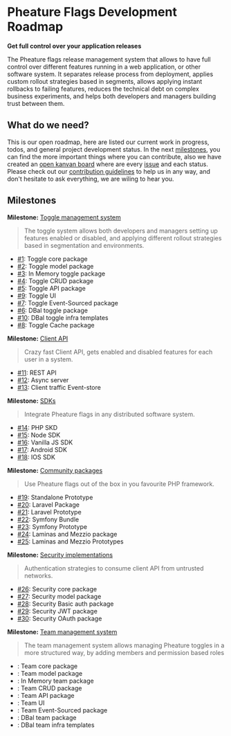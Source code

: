 # Pheature Flags Development Roadmap

**Get full control over your application releases**

The Pheature flags release management system that allows to have full control over different features running
in a web application, or other software system. It separates release process from deployment, 
applies custom rollout strategies based in segments, allows applying instant rollbacks to failing features, 
reduces the technical debt on complex business experiments, and helps both developers and managers building trust 
between them.

## What do we need?

This is our open roadmap, here are listed our current work in progress, todos, and general project development status.
In the next [milestones](https://github.com/pheature-flags/pheature-flags/milestones), you can find the more important things where you can contribute, also we have created 
an [open kanvan board](https://github.com/pheature-flags/pheature-flags/projects/1) where are every [issue](https://github.com/pheature-flags/pheature-flags/issues) and each status.
Please check out our [contribution guidelines](https://github.com/pheature-flags/pheature-flags/blob/main/CONTRIBUTING.md) to help us in any way, and don't hesitate to ask everything, 
we are wiling to hear you.

## Milestones

**Milestone:** [Toggle management system](https://github.com/pheature-flags/pheature-flags/milestone/1)

> The toggle system allows both developers and managers setting up features enabled or disabled, and applying 
> different rollout strategies based in segmentation and environments.

* [#1](https://github.com/pheature-flags/pheature-flags/issues/1): Toggle core package
* [#2](https://github.com/pheature-flags/pheature-flags/issues/2): Toggle model package
* [#3](https://github.com/pheature-flags/pheature-flags/issues/3): In Memory toggle package
* [#4](https://github.com/pheature-flags/pheature-flags/issues/4): Toggle CRUD package
* [#5](https://github.com/pheature-flags/pheature-flags/issues/5): Toggle API package
* [#9](https://github.com/pheature-flags/pheature-flags/issues/9): Toggle UI
* [#7](https://github.com/pheature-flags/pheature-flags/issues/7): Toggle Event-Sourced package
* [#6](https://github.com/pheature-flags/pheature-flags/issues/6): DBal toggle package
* [#10](https://github.com/pheature-flags/pheature-flags/issues/10): DBal toggle infra templates
* [#8](https://github.com/pheature-flags/pheature-flags/issues/8): Toggle Cache package

**Milestone:** [Client API](https://github.com/pheature-flags/pheature-flags/milestone/2)

> Crazy fast Client API, gets enabled and disabled features for each user in a system. 

* [#11](https://github.com/pheature-flags/pheature-flags/issues/11): REST API
* [#12](https://github.com/pheature-flags/pheature-flags/issues/12): Async server
* [#13](https://github.com/pheature-flags/pheature-flags/issues/13): Client traffic Event-store

**Milestone:** [SDKs](https://github.com/pheature-flags/pheature-flags/milestone/3)

> Integrate Pheature flags in any distributed software system.

* [#14](https://github.com/pheature-flags/pheature-flags/issues/14): PHP SKD
* [#15](https://github.com/pheature-flags/pheature-flags/issues/15): Node SDK
* [#16](https://github.com/pheature-flags/pheature-flags/issues/16): Vanilla JS SDK
* [#17](https://github.com/pheature-flags/pheature-flags/issues/17): Android SDK
* [#18](https://github.com/pheature-flags/pheature-flags/issues/18): IOS SDK

**Milestone:** [Community packages](https://github.com/pheature-flags/pheature-flags/milestone/4)

> Use Pheature flags out of the box in you favourite PHP framework.

* [#19](https://github.com/pheature-flags/pheature-flags/issues/19): Standalone Prototype
* [#20](https://github.com/pheature-flags/pheature-flags/issues/20): Laravel Package
* [#21](https://github.com/pheature-flags/pheature-flags/issues/21): Laravel Prototype
* [#22](https://github.com/pheature-flags/pheature-flags/issues/22): Symfony Bundle
* [#23](https://github.com/pheature-flags/pheature-flags/issues/23): Symfony Prototype
* [#24](https://github.com/pheature-flags/pheature-flags/issues/24): Laminas and Mezzio package
* [#25](https://github.com/pheature-flags/pheature-flags/issues/25): Laminas and Mezzio Prototypes

**Milestone:** [Security implementations](https://github.com/pheature-flags/pheature-flags/milestone/6)

> Authentication strategies to consume client API from untrusted networks.

* [#26](https://github.com/pheature-flags/pheature-flags/issues/26): Security core package
* [#27](https://github.com/pheature-flags/pheature-flags/issues/27): Security model package
* [#28](https://github.com/pheature-flags/pheature-flags/issues/28): Security Basic auth package
* [#29](https://github.com/pheature-flags/pheature-flags/issues/29): Security JWT package
* [#30](https://github.com/pheature-flags/pheature-flags/issues/30): Security OAuth package

**Milestone:** [Team management system](https://github.com/pheature-flags/pheature-flags/milestone/5)

> The team management system allows managing Pheature toggles in a more structured way, by adding members and 
> permission based roles

* [](): Team core package
* [](): Team model package
* [](): In Memory team package
* [](): Team CRUD package
* [](): Team API package
* [](): Team UI
* [](): Team Event-Sourced package
* [](): DBal team package
* [](): DBal team infra templates
